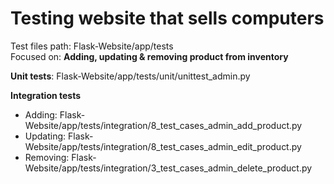 # Testing website that sells computers
Test files path: Flask-Website/app/tests <br />
Focused on: **Adding, updating & removing product from inventory** <br />

**Unit tests**: Flask-Website/app/tests/unit/unittest_admin.py <br />

**Integration tests** <br />
  - Adding: Flask-Website/app/tests/integration/8_test_cases_admin_add_product.py <br />
  - Updating: Flask-Website/app/tests/integration/8_test_cases_admin_edit_product.py <br />
  - Removing: Flask-Website/app/tests/integration/3_test_cases_admin_delete_product.py <br />
